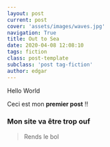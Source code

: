 ```yaml
---
layout: post
current: post
cover: 'assets/images/waves.jpg'
navigation: True
title: Out to Sea
date: 2020-04-08 12:08:10
tags: fiction
class: post-template
subclass: 'post tag-fiction'
author: edgar
---
```


Hello World

Ceci est mon **premier post** !!

### Mon site va être trop ouf

> Rends le bol
